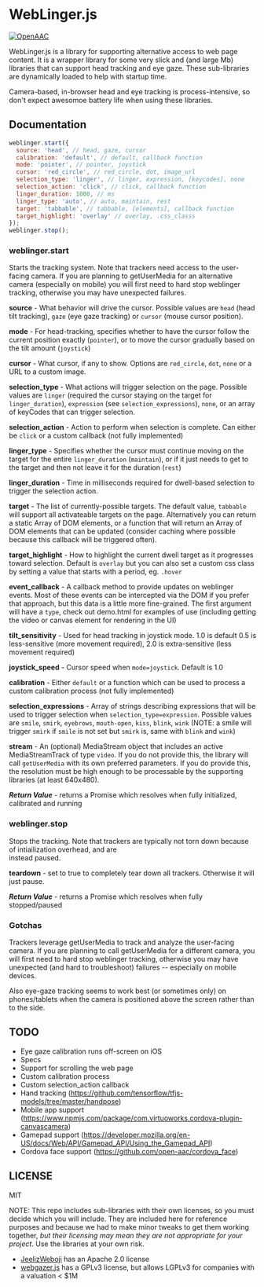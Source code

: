 # WebLinger.js
[![OpenAAC](https://www.openaac.org/images//OpenAAC-advocate-blue.svg)](https://www.openaac.org/advocates.html)

WebLinger.js is a library for supporting alternative
access to web page content. It is a wrapper library for
some very slick and (and large Mb) libraries that can
support head tracking and eye gaze. These sub-libraries
are dynamically loaded to help with startup time.

Camera-based, in-browser head and eye tracking is
process-intensive, so don't expect awesomoe battery
life when using these libraries.

## Documentation
```js
weblinger.start({
  source: 'head', // head, gaze, cursor
  calibration: 'default', // default, callback function
  mode: 'pointer', // pointer, joystick
  cursor: 'red_circle', // red_circle, dot, image_url
  selection_type: 'linger', // linger, expression, [keycodes], none
  selection_action: 'click', // click, callback function
  linger_duration: 1000, // ms
  linger_type: 'auto', // auto, maintain, rest
  target: 'tabbable', // tabbable, [elements], callback function
  target_highlight: 'overlay' // overlay, .css_classs
});
weblinger.stop();
```
### weblinger.start
Starts the tracking system. Note that trackers need access
to the user-facing camera. If you are planning to 
getUserMedia for an alternative camera (especially on 
mobile) you will first need to hard stop weblinger
tracking, otherwise you may have unexpected failures.

**source** - What behavior will drive the cursor. Possible
values are `head` (head tilt tracking), `gaze` (eye
gaze tracking)  or `cursor` (mouse cursor position).

**mode** - For head-tracking, specifies whether to have 
the cursor follow the current position exactly (`pointer`),
or to move the cursor gradually based on the tilt 
amount (`joystick`)

**cursor** - What cursor, if any to show. Options are
`red_circle`, `dot`, `none` or a URL to a custom image.

**selection_type** - What actions will trigger selection
on the page. Possible values are `linger` (required the
cursor staying on the target for `linger_duration`), 
`expression` (see `selection_expressions`), `none`,
or an array of keyCodes that can trigger selection.

**selection_action** - Action to perform  when selection
is complete. Can either be `click` or a custom callback
(not fully implemented)

**linger_type** - Specifies whether the cursor must
continue moving on the target for the entire `linger_duration`
(`maintain`), or if it just needs to get to the target
and then not leave it for the duration (`rest`)

**linger_duration** - Time in milliseconds required
for dwell-based selection to trigger the selection action.

**target** - The list of currently-possible targets. The default value, `tabbable` will support all activateable targets
on the page. Alternatively you can return a static Array of 
DOM elements, or a function that will return an Array of
DOM elements that can be updated (consider caching where
possible because this callback will be triggered often).

**target_highlight** - How to highlight the current dwell
target as it progresses toward selection. Default is
`overlay` but you can also set a custom css class
by setting a value that starts with a period, eg. `.hover`

**event_callback** - A callback method to provide 
updates on weblinger events. Most of these events can
be intercepted via the DOM if you prefer that approach,
but this data is a little more fine-grained. The first
argument will have a `type`, check out demo.html for
examples of use (including getting the video or canvas
element for rendering in the UI)

**tilt_sensitivity** - Used for head tracking in joystick
mode. 1.0 is default 0.5 is less-sensitive (more movement
required), 2.0 is
extra-sensitive (less movement required)

**joystick_speed** - Cursor speed when `mode=joystick`. Default
is 1.0

**calibration** - Either `default` or a function which can
be used to process a custom calibration process (not fully
implemented)

**selection_expressions** - Array of strings describing
expressions that will be used to trigger selection
when `selection_type=expression`. Possible values are
`smile`, `smirk`, `eyebrows`, `mouth-open`, `kiss`,
`blink`, `wink` (NOTE: a smile will trigger `smirk`
if `smile` is not set but `smirk` is, same with
`blink` and `wink`)

**stream** - An (optional) MediaStream object that includes
an active MediaStreamTrack of type `video`. If you do
not provide this, the library will call `getUserMedia` with
its own preferred parameters. If you do provide this, the
resolution must be high enough to be processable 
by the supporting libraries (at least 640x480).

***Return Value***  - returns a Promise which resolves 
when fully initialized, calibrated and running

### weblinger.stop
Stops the tracking. Note that trackers are typically not 
torn down because of intiailization overhead, and are  
instead paused.

**teardown** - set to true to completely tear down all trackers.
Otherwise it will just pause.

***Return Value***  - returns a Promise which resolves
when fully stopped/paused

### Gotchas
Trackers leverage getUserMedia to track and analyze the
user-facing camera. If you are planning to call
getUserMedia for a different camera, you will first need
to hard stop weblinger tracking, otherwise you may
have unexpected (and hard to troubleshoot) failures -- 
especially on mobile devices.

Also eye-gaze tracking seems to work best (or sometimes only)
on phones/tablets when the camera is positioned above the screen
rather than to the side.

## TODO
- Eye gaze calibration runs off-screen on iOS
- Specs
- Support for scrolling the web page
- Custom calibration process
- Custom selection_action callback
- Hand tracking (https://github.com/tensorflow/tfjs-models/tree/master/handpose)
- Mobile app support (https://www.npmjs.com/package/com.virtuoworks.cordova-plugin-canvascamera)
- Gamepad support (https://developer.mozilla.org/en-US/docs/Web/API/Gamepad_API/Using_the_Gamepad_API)
-  Cordova face support (https://github.com/open-aac/cordova_face)

## LICENSE

MIT

NOTE: This repo includes sub-libraries with their own 
licenses, so you must decide which you will include. They
are included here for reference purposes and because we had
to make minor tweaks to get them working together,
*but their licensing may mean they are not appropriate for your project*. Use the libraries
at your own risk.

- [JeelizWeboji](https://github.com/jeeliz/jeelizWeboji) has an Apache 2.0 license
- [webgazer.js](https://github.com/brownhci/WebGazer) has a GPLv3 license, but allows LGPLv3 for companies with a valuation < $1M